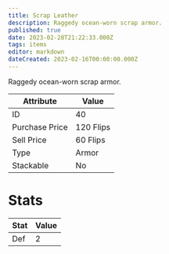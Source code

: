 ```yaml
---
title: Scrap Leather
description: Raggedy ocean-worn scrap armor.
published: true
date: 2023-02-28T21:22:33.000Z
tags: items
editor: markdown
dateCreated: 2023-02-16T00:00:00.000Z
---
```


Raggedy ocean-worn scrap armor.

|Attribute|Value|
|-|-|
|ID|40|
|Purchase Price|120 Flips|
|Sell Price|60 Flips|
|Type|Armor|
|Stackable|No|

# Stats
|Stat|Value|
|-|-|
|Def|2|
